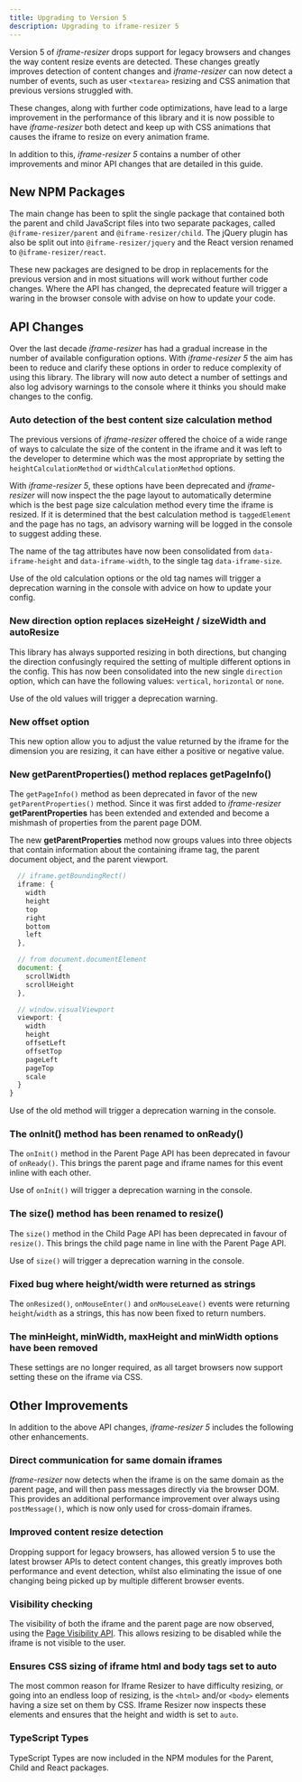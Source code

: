 ```yaml
---
title: Upgrading to Version 5
description: Upgrading to iframe-resizer 5
---
```


Version 5 of _iframe-resizer_ drops support for legacy browsers and changes the way content resize events are detected. These changes greatly improves detection of content changes and _iframe-resizer_ can now detect a number of events, such as user `<textarea>` resizing and CSS animation that previous versions struggled with.

These changes, along with further code optimizations, have lead to a large improvement in the performance of this library and it is now possible to have _iframe-resizer_ both detect and keep up with CSS animations that causes the iframe to resize on every animation frame.

In addition to this, _iframe-resizer 5_ contains a number of other improvements and minor API changes that are detailed in this guide.

## New NPM Packages

The main change has been to split the single package that contained both the parent and child JavaScript files into two separate packages, called `@iframe-resizer/parent` and `@iframe-resizer/child`. The jQuery plugin has also be split out into `@iframe-resizer/jquery` and the React version renamed to `@iframe-resizer/react`.

These new packages are designed to be drop in replacements for the previous version and in most situations will work without further code changes. Where the API has changed, the deprecated feature will trigger a waring in the browser console with advise on how to update your code.

## API Changes

Over the last decade _iframe-resizer_ has had a gradual increase in the number of available configuration options. With _iframe-resizer 5_ the aim has been to reduce and clarify these options in order to reduce complexity of using this library. The library will now auto detect a number of settings and also log advisory warnings to the console where it thinks you should make changes to the config.

### Auto detection of the best content size calculation method

The previous versions of _iframe-resizer_ offered the choice of a wide range of ways to calculate the size of the content in the iframe and it was left to the developer to determine which was the most appropriate by setting the `heightCalculationMethod` or `widthCalculationMethod` options.

With _iframe-resizer 5_, these options have been deprecated and _iframe-resizer_ will now inspect the the page layout to automatically determine which is the best page size calculation method every time the iframe is resized. If it is determined that the best calculation method is `taggedElement` and the page has no tags, an advisory warning will be logged in the console to suggest adding these.

The name of the tag attributes have now been consolidated from `data-iframe-height` and `data-iframe-width`, to the single tag `data-iframe-size`.

Use of the old calculation options or the old tag names will trigger a deprecation warning in the console with advice on how to update your config.

### New <span class="option">direction</span> option replaces <span class="option">sizeHeight</span> / <span class="option">sizeWidth</span> and <span class="option">autoResize</span>

This library has always supported resizing in both directions, but changing the direction confusingly required the setting of multiple different options in the config. This has now been consolidated into the new single `direction` option, which can have the following values: `vertical`, `horizontal` or `none`.

Use of the old values will trigger a deprecation warning.

### New <span class="option">offset</span> option

This new option allow you to adjust the value returned by the iframe for the dimension you are resizing, it can have either a positive or negative value.

### New <span class="option">getParentProperties()</span> method replaces <span class="option">getPageInfo()</span>

The `getPageInfo()` method as been deprecated in favor of the new `getParentProperties()` method. Since it was first added to _iframe-resizer_ **getParentProperties** has been extended and extended and become a mishmash of properties from the 
parent page DOM.

The new **getParentProperties** method now groups values into three objects that contain information about the containing iframe tag, the parent document object, and the parent viewport.

```js
  // iframe.getBoundingRect()
  iframe: {
    width
    height
    top
    right
    bottom
    left
  },

  // from document.documentElement
  document: {
    scrollWidth
    scrollHeight
  },

  // window.visualViewport
  viewport: {
    width
    height
    offsetLeft
    offsetTop
    pageLeft
    pageTop
    scale
  }
}
```

Use of the old method will trigger a deprecation warning in the console.

### The <span class="option">onInit()</span> method has been renamed to <span class="option">onReady()</span>

The `onInit()` method in the Parent Page API has been deprecated in favour of `onReady()`. This brings the parent page and iframe names for this event inline with each other. 

Use of `onInit()` will trigger a deprecation warning in the console.

### The <span class="option">size()</span> method has been renamed to <span class="option">resize()</span>

The `size()` method in the Child Page API has been deprecated in favour of `resize()`. This brings the child page name in line with the Parent Page API. 

Use of `size()` will trigger a deprecation warning in the console.

### Fixed bug where height/width were returned as strings

The `onResized()`, `onMouseEnter()` and `onMouseLeave()` events were returning `height`/`width` as a strings, this has now been fixed to return numbers.

### The <span class="option">minHeight</span>, <span class="option">minWidth</span>, <span class="option">maxHeight</span> and <span class="option">minWidth</span> options have been removed

These settings are no longer required, as all target browsers now support setting these on the iframe via CSS.

## Other Improvements

In addition to the above API changes, _iframe-resizer 5_ includes the following other enhancements.

### Direct communication for same domain iframes

_Iframe-resizer_ now detects when the iframe is on the same domain as the parent page, and will then pass messages directly via the browser DOM. This provides an additional performance improvement over always using `postMessage()`, which is now only used for cross-domain iframes.

### Improved content resize detection

Dropping support for legacy browsers, has allowed version 5 to use the latest browser APIs to detect content changes, this greatly improves both performance and event detection, whilst also eliminating the issue of one changing being picked up by multiple different browser events.

### Visibility checking

The visibility of both the iframe and the parent page are now observed, using the 
[Page Visibility API](https://developer.mozilla.org/en-US/docs/Web/API/Page_Visibility_API). 
This allows resizing to be disabled while the iframe is not visible to the user.

### Ensures CSS sizing of iframe html and body tags set to auto

The most common reason for Iframe Resizer to have difficulty resizing, or going into an endless loop of resizing, is the `<html>` and/or `<body>` elements having a size set on them by CSS. Iframe Resizer now inspects these elements and ensures that the height and width is set to `auto`.

### TypeScript Types

TypeScript Types are now included in the NPM modules for the Parent, Child and React packages.
